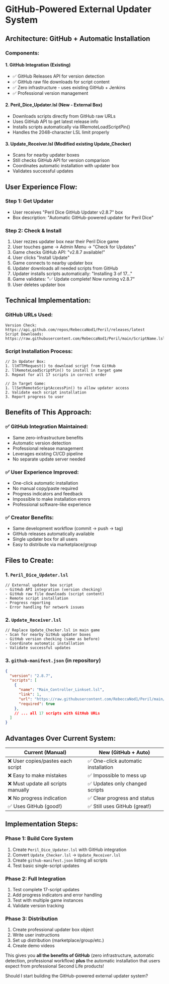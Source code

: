 # GitHub-Powered External Updater System

## Architecture: GitHub + Automatic Installation

### Components:

#### 1. **GitHub Integration** (Existing)
- ✅ GitHub Releases API for version detection
- ✅ GitHub raw file downloads for script content  
- ✅ Zero infrastructure - uses existing GitHub + Jenkins
- ✅ Professional version management

#### 2. **Peril_Dice_Updater.lsl** (New - External Box)
- Downloads scripts directly from GitHub raw URLs
- Uses GitHub API to get latest release info
- Installs scripts automatically via llRemoteLoadScriptPin()
- Handles the 2048-character LSL limit properly

#### 3. **Update_Receiver.lsl** (Modified existing Update_Checker)
- Scans for nearby updater boxes
- Still checks GitHub API for version comparison
- Coordinates automatic installation with updater box
- Validates successful updates

## User Experience Flow:

### Step 1: Get Updater
- User receives "Peril Dice GitHub Updater v2.8.7" box
- Box description: "Automatic GitHub-powered updater for Peril Dice"

### Step 2: Check & Install  
1. User rezzes updater box near their Peril Dice game
2. User touches game → Admin Menu → "Check for Updates"
3. Game checks GitHub API: "v2.8.7 available!"
4. User clicks "Install Update"
5. Game connects to nearby updater box
6. Updater downloads all needed scripts from GitHub
7. Updater installs scripts automatically: "Installing 3 of 17..."
8. Game validates: "✅ Update complete! Now running v2.8.7"
9. User deletes updater box

## Technical Implementation:

### GitHub URLs Used:
```
Version Check: https://api.github.com/repos/RebeccaNod1/Peril/releases/latest
Script Downloads: https://raw.githubusercontent.com/RebeccaNod1/Peril/main/ScriptName.lsl
```

### Script Installation Process:
```lsl
// In Updater Box:
1. llHTTPRequest() to download script from GitHub
2. llRemoteLoadScriptPin() to install in target game
3. Repeat for all 17 scripts in correct order

// In Target Game:
1. llSetRemoteScriptAccessPin() to allow updater access
2. Validate each script installation
3. Report progress to user
```

## Benefits of This Approach:

### ✅ **GitHub Integration Maintained:**
- Same zero-infrastructure benefits
- Automatic version detection  
- Professional release management
- Leverages existing CI/CD pipeline
- No separate update server needed

### ✅ **User Experience Improved:**
- One-click automatic installation
- No manual copy/paste required
- Progress indicators and feedback
- Impossible to make installation errors
- Professional software-like experience

### ✅ **Creator Benefits:**
- Same development workflow (commit → push → tag)
- GitHub releases automatically available
- Single updater box for all users
- Easy to distribute via marketplace/group

## Files to Create:

### 1. `Peril_Dice_Updater.lsl`
```lsl
// External updater box script
- GitHub API integration (version checking)
- GitHub raw file downloads (script content)
- Remote script installation
- Progress reporting
- Error handling for network issues
```

### 2. `Update_Receiver.lsl` 
```lsl  
// Replace Update_Checker.lsl in main game
- Scan for nearby GitHub updater boxes
- GitHub version checking (same as before)
- Coordinate automatic installation
- Validate successful updates
```

### 3. `github-manifest.json` (in repository)
```json
{
  "version": "2.8.7",
  "scripts": [
    {
      "name": "Main_Controller_Linkset.lsl",
      "link": 1,
      "url": "https://raw.githubusercontent.com/RebeccaNod1/Peril/main/Main_Controller_Linkset.lsl",
      "required": true
    },
    // ... all 17 scripts with GitHub URLs
  ]
}
```

## Advantages Over Current System:

| **Current (Manual)** | **New (GitHub + Auto)** |
|---------------------|-------------------------|
| ❌ User copies/pastes each script | ✅ One-click automatic installation |
| ❌ Easy to make mistakes | ✅ Impossible to mess up |
| ❌ Must update all scripts manually | ✅ Updates only changed scripts |
| ❌ No progress indication | ✅ Clear progress and status |
| ✅ Uses GitHub (good!) | ✅ Still uses GitHub (great!) |

## Implementation Steps:

### Phase 1: Build Core System
1. Create `Peril_Dice_Updater.lsl` with GitHub integration
2. Convert `Update_Checker.lsl` → `Update_Receiver.lsl`
3. Create `github-manifest.json` listing all scripts
4. Test basic single-script updates

### Phase 2: Full Integration
1. Test complete 17-script updates 
2. Add progress indicators and error handling
3. Test with multiple game instances
4. Validate version tracking

### Phase 3: Distribution
1. Create professional updater box object
2. Write user instructions
3. Set up distribution (marketplace/group/etc.)
4. Create demo videos

This gives you **all the benefits of GitHub** (zero infrastructure, automatic detection, professional workflow) **plus** the automatic installation that users expect from professional Second Life products!

Should I start building the GitHub-powered external updater system?